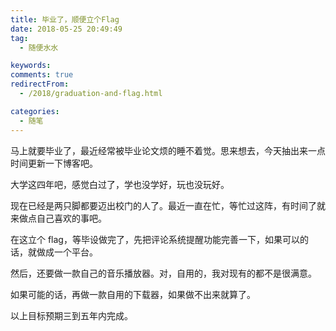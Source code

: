 ```yaml
---
title: 毕业了，顺便立个Flag
date: 2018-05-25 20:49:49
tag:
  - 随便水水

keywords:
comments: true
redirectFrom:
  - /2018/graduation-and-flag.html

categories:
  - 随笔
---
```


马上就要毕业了，最近经常被毕业论文烦的睡不着觉。思来想去，今天抽出来一点时间更新一下博客吧。

<!-- more -->

<Meting id="0008yfgO0dmovi" server="tencent" type="song" />

大学这四年吧，感觉白过了，学也没学好，玩也没玩好。

现在已经是两只脚都要迈出校门的人了。最近一直在忙，等忙过这阵，有时间了就来做点自己喜欢的事吧。

在这立个 flag，等毕设做完了，先把评论系统提醒功能完善一下，如果可以的话，就做成一个平台。

然后，还要做一款自己的音乐播放器。对，自用的，我对现有的都不是很满意。

如果可能的话，再做一款自用的下载器，如果做不出来就算了。

以上目标预期三到五年内完成。
